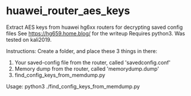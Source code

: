 # huawei_router_aes_keys
Extract AES keys from huawei hg6xx routers for decrypting saved config files
See https://hg659.home.blog/ for the writeup
Requires python3. Was tested on kali2019.

Instructions:
Create a folder, and place these 3 things in there:
1) Your saved-config file from the router, called 'savedconfig.conf'
2) Memory dump from the router, called 'memorydump.dump'
3) find_config_keys_from_memdump.py

Usage:
python3 ./find_config_keys_from_memdump.py
